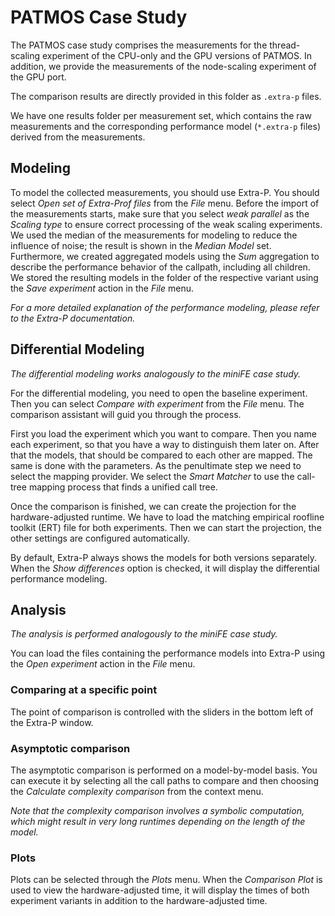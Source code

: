 PATMOS Case Study
=================

The PATMOS case study comprises the measurements for the thread-scaling experiment of the CPU-only and the GPU versions
of PATMOS.
In addition, we provide the measurements of the node-scaling experiment of the GPU port.

The comparison results are directly provided in this folder as `.extra-p` files.

We have one results folder per measurement set, which contains the raw measurements and the corresponding performance
model (`*.extra-p` files) derived from the measurements.


Modeling
--------
To model the collected measurements, you should use Extra-P. You should select
_Open set of Extra-Prof files_ from the _File_ menu. Before the import of the measurements starts, make sure that you
select _weak parallel_ as the _Scaling type_ to ensure correct processing of the weak scaling experiments.
We used the median of the measurements for modeling to reduce the influence of noise; the result is shown in
the _Median Model_ set. Furthermore, we created aggregated models using the _Sum_ aggregation to
describe the performance behavior of the callpath, including all children.
We stored the resulting models in the folder of the respective variant using the _Save experiment_ action in the _File_
menu.

_For a more detailed explanation of the performance modeling, please refer to the Extra-P documentation._

Differential Modeling
----------------------

_The differential modeling works analogously to the miniFE case study._

For the differential modeling, you need to open the baseline experiment. Then you can select _Compare with
experiment_ from the _File_ menu. The comparison assistant will guid you through the process.

First you load the experiment which you want to compare. Then you name each experiment, so that you have a way to
distinguish them later on. After that the models, that should be compared to each other are mapped. The same is done
with the parameters. As the penultimate step we need to select the mapping provider. We select the _Smart Matcher_ to
use the call-tree mapping process that finds a unified call tree.

Once the comparison is finished, we can create the projection for the hardware-adjusted runtime. We have to load the
matching empirical roofline toolkit (ERT) file for both experiments. Then we can start the projection, the other
settings are configured automatically.

By default, Extra-P always shows the models for both versions separately. When the _Show differences_ option is checked,
it will display the differential performance modeling.

Analysis
--------

_The analysis is performed analogously to the miniFE case study._

You can load the files containing the performance models into Extra-P using the _Open experiment_ action in the _File_
menu.

### Comparing at a specific point

The point of comparison is controlled with the sliders in the bottom left of the Extra-P window.

### Asymptotic comparison

The asymptotic comparison is performed on a model-by-model basis. You can execute it by selecting all the call paths to
compare and then choosing the _Calculate complexity comparison_ from the context menu.

_Note that the complexity comparison involves a symbolic computation, which might result in very long runtimes depending
on the length of the model._

### Plots

Plots can be selected through the _Plots_ menu. When the _Comparison Plot_ is used to view the hardware-adjusted time,
it will display the times of both experiment variants in addition to the hardware-adjusted time.
